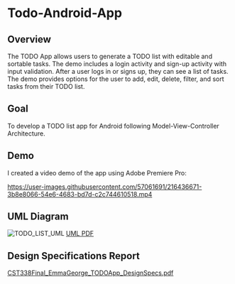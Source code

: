 # Todo-Android-App

## Overview
The TODO App allows users to generate a TODO list with editable and sortable tasks. The demo includes a login activity and sign-up activity with input validation. After a user logs in or signs up, they can see a list of tasks. The demo provides options for the user to add, edit, delete, filter, and sort tasks from their TODO list.

## Goal
To develop a TODO list app for Android following Model-View-Controller Architecture.

## Demo

I created a video demo of the app using Adobe Premiere Pro:

https://user-images.githubusercontent.com/57061691/216436671-3b8e8066-54e6-4683-bd7d-c2c744610518.mp4

## UML Diagram
![TODO_LIST_UML](https://user-images.githubusercontent.com/57061691/216437819-a7d8f8c3-91c8-4c15-a4f2-024d745d062a.png)
[UML PDF](https://github.com/emmariegeo/Todo-Android-App/files/10572919/CST338Final_EmmaGeorge_TODOApp_UML.pdf)

## Design Specifications Report
[CST338Final_EmmaGeorge_TODOApp_DesignSpecs.pdf](https://github.com/emmariegeo/Todo-Android-App/files/10572973/CST338Final_EmmaGeorge_TODOApp_DesignSpecs.pdf)

